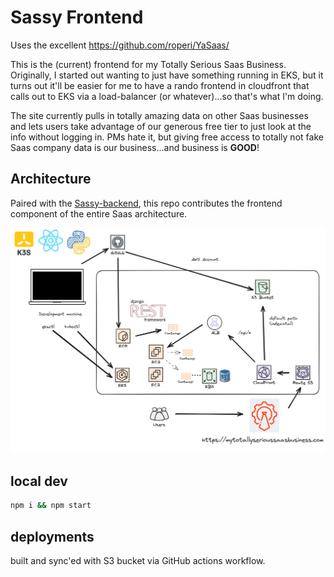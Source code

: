 # Sassy Frontend

Uses the excellent https://github.com/roperi/YaSaas/ 

This is the (current) frontend for my Totally Serious Saas Business. Originally, I started out wanting to just have something running in EKS, but it turns out it'll be easier for me to have a rando frontend in cloudfront that calls out to EKS via a load-balancer (or whatever)...so that's what I'm doing.

The site currently pulls in totally amazing data on other Saas businesses and lets users take advantage of our generous free tier to just look at the info without logging in. PMs hate it, but giving free access to totally not fake Saas company data is our business...and business is **GOOD**!

## Architecture

Paired with the [Sassy-backend](https://github.com/lpmi-13/sassy-backend), this repo contributes the frontend component of the entire Saas architecture.

![architecture diagram](sassy-architecture.png)

## local dev

```sh
npm i && npm start
```

## deployments

built and sync'ed with S3 bucket via GitHub actions workflow.
